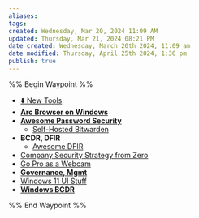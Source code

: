 ```yaml
---
aliases: 
tags: 
created: Wednesday, Mar 20, 2024 11:09 AM
updated: Thursday, Mar 21, 2024 08:21 PM
date created: Wednesday, March 20th 2024, 11:09 am
date modified: Thursday, April 25th 2024, 1:36 pm
publish: true
---
```


%% Begin Waypoint %%
- [⬇️ New Tools](⬇️%20New%20Tools.md)
- **[Arc Browser on Windows](Arc%20Browser%20on%20Windows.md)**
- **[Awesome Password Security](Awesome%20Password%20Security.md)**
	- [Self-Hosted Bitwarden](Self-Hosted%20Bitwarden.md)
- **BCDR, DFIR**
	- [Awesome DFIR](Awesome%20DFIR.md)
- [Company Security Strategy from Zero](Company%20Security%20Strategy%20from%20Zero.md)
- [Go Pro as a Webcam](Go%20Pro%20as%20a%20Webcam.md)
- **[Governance, Mgmt](Governance,%20Mgmt.md)**
- [Windows 11 UI Stuff](Windows%2011%20UI%20Stuff.md)
- **[Windows BCDR](Windows%20BCDR.md)**

%% End Waypoint %%